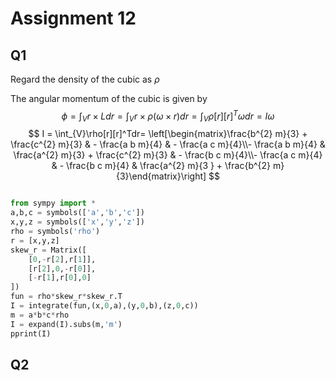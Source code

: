 # Assignment 12
## Q1
Regard the density of the cubic as $\rho$

The angular momentum of the cubic is given by
$$
\phi = \int_{V}r\times L dr = \int_{V} r\times \rho(\omega \times r)dr =\int_{V} \rho[r][r]^T\omega dr = I\omega
$$
$$
I = \int_{V}\rho[r][r]^Tdr=
\left[\begin{matrix}\frac{b^{2} m}{3} + \frac{c^{2} m}{3} & - \frac{a b m}{4} 
& - \frac{a c m}{4}\\- \frac{a b m}{4} & \frac{a^{2} m}{3} + \frac{c^{2} m}{3}
 & - \frac{b c m}{4}\\- \frac{a c m}{4} & - \frac{b c m}{4} & \frac{a^{2} m}{3
} + \frac{b^{2} m}{3}\end{matrix}\right]
$$
```python

from sympy import *
a,b,c = symbols(['a','b','c'])
x,y,z = symbols(['x','y','z'])
rho = symbols('rho')
r = [x,y,z]
skew_r = Matrix([
    [0,-r[2],r[1]],
    [r[2],0,-r[0]],
    [-r[1],r[0],0]
])
fun = rho*skew_r*skew_r.T
I = integrate(fun,(x,0,a),(y,0,b),(z,0,c))
m = a*b*c*rho
I = expand(I).subs(m,'m')
pprint(I)
```
## Q2
